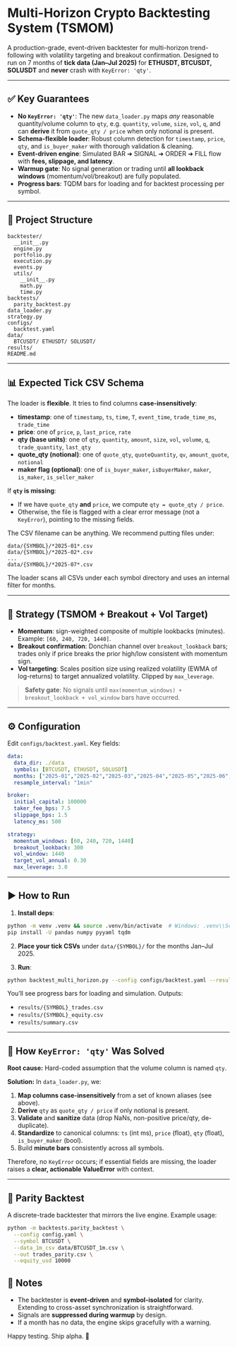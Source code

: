 # Multi-Horizon Crypto Backtesting System (TSMOM)

A production-grade, event-driven backtester for multi-horizon trend-following with volatility targeting and breakout confirmation.
Designed to run on 7 months of **tick data (Jan–Jul 2025)** for **ETHUSDT, BTCUSDT, SOLUSDT** and **never** crash with `KeyError: 'qty'`.

---

## ✅ Key Guarantees

- **No `KeyError: 'qty'`**: The new `data_loader.py` maps *any* reasonable quantity/volume column to `qty`, e.g. `quantity`, `volume`, `size`, `vol`, `q`, and can **derive** it from `quote_qty / price` when only notional is present.
- **Schema-flexible loader**: Robust column detection for `timestamp`, `price`, `qty`, and `is_buyer_maker` with thorough validation & cleaning.
- **Event-driven engine**: Simulated BAR ➜ SIGNAL ➜ ORDER ➜ FILL flow with **fees, slippage, and latency**.
- **Warmup gate**: No signal generation or trading until **all lookback windows** (momentum/vol/breakout) are fully populated.
- **Progress bars**: TQDM bars for loading and for backtest processing per symbol.

---

## 📂 Project Structure

```
backtester/
  __init__.py
  engine.py
  portfolio.py
  execution.py
  events.py
  utils/
    __init__.py
    math.py
    time.py
backtests/
  parity_backtest.py
data_loader.py
strategy.py
configs/
  backtest.yaml
data/
  BTCUSDT/ ETHUSDT/ SOLUSDT/
results/
README.md
```

---

## 📊 Expected Tick CSV Schema

The loader is **flexible**. It tries to find columns **case-insensitively**:

- **timestamp**: one of `timestamp`, `ts`, `time`, `T`, `event_time`, `trade_time_ms`, `trade_time`
- **price**: one of `price`, `p`, `last_price`, `rate`
- **qty (base units)**: one of `qty`, `quantity`, `amount`, `size`, `vol`, `volume`, `q`, `trade_quantity`, `last_qty`
- **quote_qty (notional)**: one of `quote_qty`, `quoteQuantity`, `qv`, `amount_quote`, `notional`
- **maker flag (optional)**: one of `is_buyer_maker`, `isBuyerMaker`, `maker`, `is_maker`, `is_seller_maker`

If **`qty` is missing**:
- If we have `quote_qty` **and** `price`, we compute `qty = quote_qty / price`.
- Otherwise, the file is flagged with a clear error message (not a `KeyError`), pointing to the missing fields.

The CSV filename can be anything. We recommend putting files under:
```
data/{SYMBOL}/*2025-01*.csv
data/{SYMBOL}/*2025-02*.csv
...
data/{SYMBOL}/*2025-07*.csv
```
The loader scans all CSVs under each symbol directory and uses an internal filter for months.

---

## 🧮 Strategy (TSMOM + Breakout + Vol Target)

- **Momentum**: sign-weighted composite of multiple lookbacks (minutes). Example: `[60, 240, 720, 1440]`.
- **Breakout confirmation**: Donchian channel over `breakout_lookback` bars; trades only if price breaks the prior high/low consistent with momentum sign.
- **Vol targeting**: Scales position size using realized volatility (EWMA of log-returns) to target annualized volatility. Clipped by `max_leverage`.

> **Safety gate**: No signals until `max(momentum_windows) + breakout_lookback + vol_window` bars have occurred.

---

## ⚙️ Configuration

Edit `configs/backtest.yaml`. Key fields:

```yaml
data:
  data_dir: ./data
  symbols: [BTCUSDT, ETHUSDT, SOLUSDT]
  months: ["2025-01","2025-02","2025-03","2025-04","2025-05","2025-06","2025-07"]
  resample_interval: "1min"

broker:
  initial_capital: 100000
  taker_fee_bps: 7.5
  slippage_bps: 1.5
  latency_ms: 500

strategy:
  momentum_windows: [60, 240, 720, 1440]
  breakout_lookback: 300
  vol_window: 1440
  target_vol_annual: 0.30
  max_leverage: 3.0
```

---

## ▶️ How to Run

1. **Install deps**:

```bash
python -m venv .venv && source .venv/bin/activate  # Windows: .venv\\Scripts\\activate
pip install -U pandas numpy pyyaml tqdm
```

2. **Place your tick CSVs** under `data/{SYMBOL}/` for the months Jan–Jul 2025.

3. **Run**:

```bash
python backtest_multi_horizon.py --config configs/backtest.yaml --results-dir results
```

You’ll see progress bars for loading and simulation. Outputs:
- `results/{SYMBOL}_trades.csv`
- `results/{SYMBOL}_equity.csv`
- `results/summary.csv`

---

## 🧰 How `KeyError: 'qty'` Was Solved

**Root cause:** Hard-coded assumption that the volume column is named `qty`.

**Solution:** In `data_loader.py`, we:
1. **Map columns case-insensitively** from a set of known aliases (see above).
2. **Derive** `qty` as `quote_qty / price` if only notional is present.
3. **Validate** and **sanitize** data (drop NaNs, non-positive price/qty, de-duplicate).
4. **Standardize** to canonical columns: `ts` (int ms), `price` (float), `qty` (float), `is_buyer_maker` (bool).
5. Build **minute bars** consistently across all symbols.

Therefore, no `KeyError` occurs; if essential fields are missing, the loader raises a **clear, actionable ValueError** with context.

---


## 🎯 Parity Backtest

A discrete-trade backtester that mirrors the live engine. Example usage:

```bash
python -m backtests.parity_backtest \
  --config config.yaml \
  --symbol BTCUSDT \
  --data_1m_csv data/BTCUSDT_1m.csv \
  --out trades_parity.csv \
  --equity_usd 10000
```

## 🧪 Notes

- The backtester is **event-driven** and **symbol-isolated** for clarity. Extending to cross-asset synchronization is straightforward.
- Signals are **suppressed during warmup** by design.
- If a month has no data, the engine skips gracefully with a warning.

Happy testing. Ship alpha. 🚀
